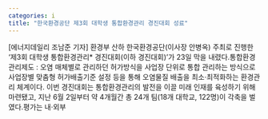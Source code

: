 ```yaml
---
categories: i
title: "한국환경공단 제3회 대학생 통합환경관리 경진대회 성료"
---
```

[에너지데일리 조남준 기자] 환경부 산하 한국환경공단(이사장 안병옥) 주최로 진행한 ‘제3회 대학생 통합환경관리* 경진대회(이하 경진대회)’가 23일 막을 내렸다.통합환경관리제도 : 오염 매체별로 관리하던 허가방식을 사업장 단위로 통합 관리하는 방식으로 사업장별 맞춤형 허가배출기준 설정 등을 통해 오염물질 배출을 최소·최적화하는 환경관리 체계이다. 이번 경진대회는 통합환경관리의 발전을 이끌 미래 인재를 육성하기 위해 마련됐고, 지난 6월 2일부터 약 4개월간 총 24개 팀(18개 대학교, 122명)이 각축을 벌였다.평가는 내·외부